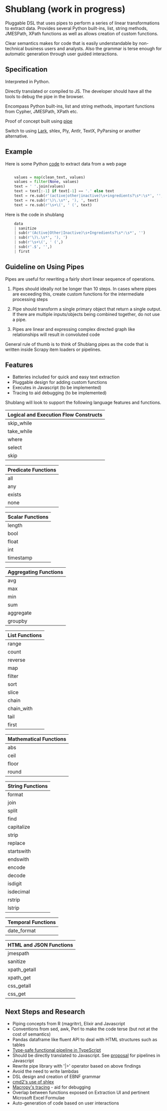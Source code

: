 # Shublang (work in progress)

Pluggable DSL that uses pipes to perform a series of linear transformations to extract data. Provides several Python 
built-ins, list, string methods, JMESPath, XPath functions as well as allows creation of custom functions.  

Clear semantics makes for code that is easily understandable by non-technical business users and analysts. 
Also the grammar is terse enough for automatic generation through user guided interactions.

## Specification
Interpreted in Python. 

Directly translated or compiled to JS. The developer should have all the tools to debug the pipe in the browser.

Encompass Python built-ins, list and string methods, important functions from Cypher, JMESPath, XPath etc.

Proof of concept built using [pipe](https://github.com/JulienPalard/Pipe) 

Switch to using [Lark](https://github.com/lark-parser/lark), shlex, Ply, Antlr, TextX, PyParsing or 
another alternative.

## Example

Here is some Python [code](https://bitbucket.org/scrapinghub/smartersorting/src/f9b437f55b4895e9d9b88a8fae1d9462ab76c793/smartersorting/spiders/heb_com.py#lines-25) 
to extract data from a web page

```python

    values = map(clean_text, values)
    values = filter(None, values)
    text = ' '.join(values)
    text = text[:-1] if text[-1] == '.' else text
    text = re.sub(r'(active|other|inactive)\s+ingredients?\s*:\s*', '', text, flags=re.IGNORECASE)
    text = re.sub(r'\)\.\s*', '), ', text)
    text = re.sub(r'\s+\(', ' (', text)
```

Here is the code in shublang

```python
    data
    | sanitize
    | sub(r'(Active|Other|Inactive)\s+Ingredients?\s*:\s*', '')
    | sub(r'\)\.\s*', '), ')
    | sub(r'\s+\(', ' (',)
    | sub(r'.$', '',)
    | first

```


## Guideline on Using Pipes

Pipes are useful for rewriting a fairly short linear sequence of operations.

1. Pipes should ideally not be longer than 10 steps. In cases where pipes are exceeding this, create custom functions 
for the intermediate processing steps  

2. Pipe should transform a single primary object that return a single output. If there are multiple inputs/objects
being combined together, do not use a pipe.

3. Pipes are linear and expressing complex directed graph like relationships will result in convoluted code

General rule of thumb is to think of Shublang pipes as the code that is written inside Scrapy item loaders or pipelines.


## Features

- Batteries included for quick and easy text extraction
- Pluggable design for adding custom functions
- Executes in Javascript (to be implemented)
- Tracing to aid debugging (to be implemented)


Shublang will look to support the following language features and functions.

|Logical and Execution Flow Constructs|
|-------------------------------------|
|skip_while                           |
|take_while                           |
|where                                |
|select                               |
|skip                                 |


|Predicate Functions                  |
|-------------------------------------|
|all                                  |
|any                                  |
|exists                               |
|none                                 |


|Scalar Functions                     |
|-------------------------------------|
|length                               |
|bool                                 |
|float                                |
|int                                  |
|timestamp                            |


|Aggregating Functions                |
|-------------------------------------|
|avg                                  |
|max                                  |
|min                                  |
|sum                                  |
|aggregate                            |
|groupby                              |


|List Functions|
|--------------|
|range         | 
|count         |
|reverse       |
|map           |
|filter        |
|sort          |
|slice         |
|chain         |
|chain_with    |
|tail          |
|first         |

|Mathematical Functions|
|----------------------|
|abs                   |
|ceil                  |
|floor                 |
|round                 |

|String Functions|
|----------------|
|format          |
|join            |
|split           |
|find            |
|capitalize      |
|strip           |
|replace         |
|startswith      |
|endswith        |
|encode          |
|decode          | 
|isdigit         |
|isdecimal       |
|rstrip          |
|lstrip          |


|Temporal Functions|
|------------------|
|date_format       |


|HTML and JSON Functions|
|-----------------------|
|jmespath               |
|sanitize               |
|xpath_getall           |
|xpath_get              |
|css_getall             |
|css_get                |



## Next Steps and Research

- Piping concepts from R (magritrr), Elixir and Javascript 
- Conventions from sed, awk, Perl to make the code terse (but not at the cost of semantics) 
- Pandas dataframe like fluent API to deal with HTML structures such as tables
- [Type-safe functional pipeline in TypeScript](https://github.com/ts-delight/pipe)
- Should be directly translated to Javascript. See [proposal](https://github.com/tc39/proposal-pipeline-operator) for 
pipelines in Javascript
- Rewrite pipe library with '|>' operator based on above findings
- Avoid the need to write lambdas
- DSL design and creation of EBNF grammar
- [cmd2's use of shlex](https://github.com/python-cmd2/cmd2)
- [Macropy's tracing](https://macropy3.readthedocs.io/en/latest/tracing.html) -  aid for debugging
- Overlap between functions exposed on Extraction UI and pertinent Microsoft Excel Formulae
- Auto-generation of code based on user interactions